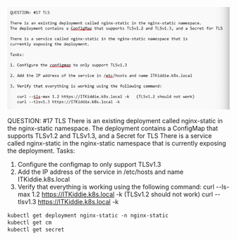 ![alt text](image.png)

QUESTION: #17 TLS
There is an existing deployment called nginx-static in the nginx-static namespace.
The deployment contains a ConfigMap that supports TLSv1.2 and TLSv1.3, and a Secret for TLS
There is a service called nginx-static in the nginx-static namespace that is currently exposing the deployment.
Tasks:
1. Configure the configmap to only support TLSv1.3
2. Add the IP address of the service in /etc/hosts and name ITKiddie.k8s.local
3. Verify that everything is working using the following command:
curl --ls-max 1.2 https://ITKiddie.k8s.local -k (TLSv1.2 should not work) curl --tlsv1.3 https://ITKiddie.k8s.local -k

```
kubectl get deployment nginx-static -n nginx-static
kubectl get cm
kubectl get secret


```
